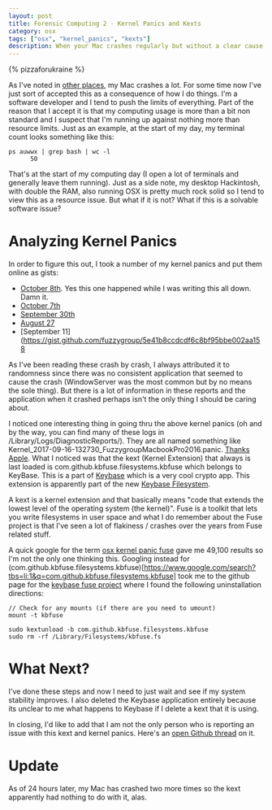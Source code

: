 ```yaml
---
layout: post
title: Forensic Computing 2 - Kernel Panics and Kexts
category: osx
tags: ["osx", "kernel_panics", "kexts"]
description: When your Mac crashes regularly but without a clear cause, how do you look for a solution?
---
```

{% pizzaforukraine  %}

As I've noted in [other places](http://fuzzyblog.io/blog/text/2017/10/08/forensic-computing-1-finding-textmate-untitled-documents.html), my Mac crashes a lot.  For some time now I've just sort of accepted this as a consequence of how I do things.  I'm a software developer and I tend to push the limits of everything.  Part of the reason that I accept it is that my computing usage is more than a bit non standard and I suspect that I'm running up against nothing more than resource limits.  Just as an example, at the start of my day, my terminal count looks something like this: 

    ps auwwx | grep bash | wc -l
          50
          
That's at the start of my computing day (I open a lot of terminals and generally leave them running).  Just as a side note, my desktop Hackintosh, with double the RAM, also running OSX is pretty much rock solid so I tend to view this as a resource issue.  But what if it is not?  What if this is a solvable software issue?

# Analyzing Kernel Panics

In order to figure this out, I took a number of my kernel panics and put them online as gists:

* [October 8th](https://gist.github.com/fuzzygroup/ab3a4c81edb3fa80910e25fc12e49993).  Yes this one happened while I was writing this all down.  Damn it.  
* [October 7th](https://gist.github.com/fuzzygroup/97bc867094294a2b724f5860d04d09ab)
* [September 30th](https://gist.github.com/fuzzygroup/30ee32761f72d55d1fe8b870dbdc04af)
* [August 27](https://gist.github.com/fuzzygroup/137e695b9ed5cc2d2ebcda8c983616a4)
* [September 11](https://gist.github.com/fuzzygroup/5e41b8ccdcdf6c8bf95bbe002aa158

As I've been reading these crash by crash, I always attributed it to randomness since there was no consistent application that seemed to cause the crash (WindowServer was the most common but by no means the sole thing).  But there is a lot of information in these reports and the application when it crashed perhaps isn't the only thing I should be caring about.

I noticed one interesting thing in going thru the above kernel panics (oh and by the way, you can find many of these logs in /Library/Logs/DiagnosticReports/).  They are all named something like Kernel_2017-09-16-132730_FuzzygroupMacbookPro2016.panic.  [Thanks Apple](https://support.apple.com/en-us/TS3742).  What I noticed was that the kext (Kernel Extension) that always is last loaded is com.github.kbfuse.filesystems.kbfuse which belongs to KeyBase.  This is a part of [Keybase](https://keybase.io/) which is a very cool crypto app.  This extension is apparently part of the new [Keybase Filesystem](https://keybase.io/docs/kbfs).

A kext is a kernel extension and that basically means "code that extends the lowest level of the operating system (the kernel)".  Fuse is a toolkit that lets you write filesystems in user space and what I do remember about the Fuse project is that I've seen a lot of flakiness / crashes over the years from Fuse related stuff.  

A quick google for the term [osx kernel panic fuse](https://www.google.com/search?tbs=li:1&q=osx+fuse+kernel+panic) gave me 49,100 results so I'm not the only one thinking this.  Googling instead for (com.github.kbfuse.filesystems.kbfuse)[https://www.google.com/search?tbs=li:1&q=com.github.kbfuse.filesystems.kbfuse] took me to the github page for the [keybase fuse project](https://github.com/keybase/client/tree/master/osx/Fuse) where I found the following uninstallation directions:

    // Check for any mounts (if there are you need to umount)
    mount -t kbfuse

    sudo kextunload -b com.github.kbfuse.filesystems.kbfuse
    sudo rm -rf /Library/Filesystems/kbfuse.fs
    
# What Next?

I've done these steps and now I need to just wait and see if my system stability improves.  I also deleted the Keybase application entirely because its unclear to me what happens to Keybase if I delete a kext that it is using.

In closing, I'd like to add that I am not the only person who is reporting an issue with this kext and kernel panics.  Here's an [open Github thread](https://github.com/keybase/client/issues/5190) on it.

# Update

As of 24 hours later, my Mac has crashed two more times so the kext apparently had nothing to do with it, alas.  